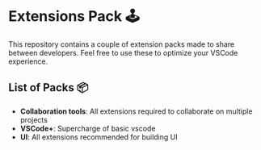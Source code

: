 # Extensions Pack 🕹️

This repository contains a couple of extension packs made to share between developers. Feel free to use these to optimize your VSCode experience.

## List of Packs 📦

* **Collaboration tools**: All extensions required to collaborate on multiple projects
* **VSCode+**: Supercharge of basic vscode
* **UI**: All extensions recommended for building UI

